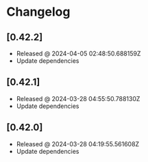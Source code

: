 # Changelog

## [0.42.2]

- Released @ 2024-04-05 02:48:50.688159Z
- Update dependencies

## [0.42.1]

- Released @ 2024-03-28 04:55:50.788130Z
- Update dependencies

## [0.42.0]

- Released @ 2024-03-28 04:19:55.561608Z
- Update dependencies
